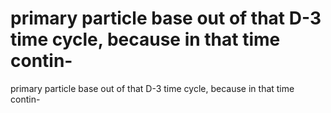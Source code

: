 # primary particle base out of that D-3 time cycle, because in that time contin-

primary particle base out of that D-3 time cycle, because in that time contin-